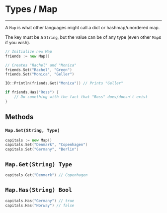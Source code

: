 # Types / Map

----

A `Map` is what other languages might call a dict or hashmap/unordered map.

The key must be a `String`, but the value can be of any type (even other `Map`s if you wish).

```go
// Initialize new Map
friends := new Map()

// Creates "Rachel" and "Monica"
friends.Set("Rachel", "Green")
friends.Set("Monica", "Geller")

IO::Println(friends.Get("Monica")) // Prints "Geller"

if friends.Has("Ross") {
	// Do something with the fact that "Ross" does/doesn't exist	
}
```

## Methods

### `Map.Set(String, Type)`

```go
capitals := new Map()
capitals.Set("Denmark", "Copenhagen")
capitals.Set("Germany", "Berlin")
```

## `Map.Get(String) Type`

```go
capitals.Get("Denmark") // Copenhagen
```

## `Map.Has(String) Bool`

```go
capitals.Has("Germany") // true
capitals.Has("Norway") // false
```
